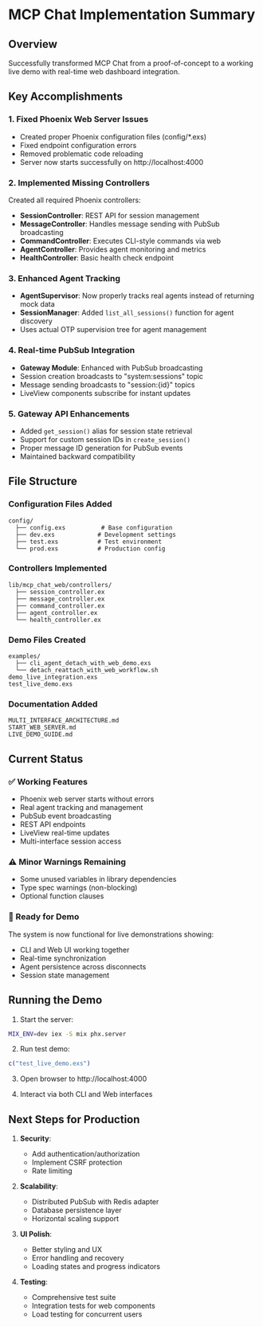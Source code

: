 # MCP Chat Implementation Summary

## Overview
Successfully transformed MCP Chat from a proof-of-concept to a working live demo with real-time web dashboard integration.

## Key Accomplishments

### 1. Fixed Phoenix Web Server Issues
- Created proper Phoenix configuration files (config/*.exs)
- Fixed endpoint configuration errors
- Removed problematic code reloading
- Server now starts successfully on http://localhost:4000

### 2. Implemented Missing Controllers
Created all required Phoenix controllers:
- **SessionController**: REST API for session management
- **MessageController**: Handles message sending with PubSub broadcasting
- **CommandController**: Executes CLI-style commands via web
- **AgentController**: Provides agent monitoring and metrics
- **HealthController**: Basic health check endpoint

### 3. Enhanced Agent Tracking
- **AgentSupervisor**: Now properly tracks real agents instead of returning mock data
- **SessionManager**: Added `list_all_sessions()` function for agent discovery
- Uses actual OTP supervision tree for agent management

### 4. Real-time PubSub Integration
- **Gateway Module**: Enhanced with PubSub broadcasting
- Session creation broadcasts to "system:sessions" topic
- Message sending broadcasts to "session:{id}" topics
- LiveView components subscribe for instant updates

### 5. Gateway API Enhancements
- Added `get_session()` alias for session state retrieval
- Support for custom session IDs in `create_session()`
- Proper message ID generation for PubSub events
- Maintained backward compatibility

## File Structure

### Configuration Files Added
```
config/
  ├── config.exs          # Base configuration
  ├── dev.exs            # Development settings
  ├── test.exs           # Test environment
  └── prod.exs           # Production config
```

### Controllers Implemented
```
lib/mcp_chat_web/controllers/
  ├── session_controller.ex
  ├── message_controller.ex
  ├── command_controller.ex
  ├── agent_controller.ex
  └── health_controller.ex
```

### Demo Files Created
```
examples/
  ├── cli_agent_detach_with_web_demo.exs
  └── detach_reattach_with_web_workflow.sh
demo_live_integration.exs
test_live_demo.exs
```

### Documentation Added
```
MULTI_INTERFACE_ARCHITECTURE.md
START_WEB_SERVER.md
LIVE_DEMO_GUIDE.md
```

## Current Status

### ✅ Working Features
- Phoenix web server starts without errors
- Real agent tracking and management
- PubSub event broadcasting
- REST API endpoints
- LiveView real-time updates
- Multi-interface session access

### ⚠️ Minor Warnings Remaining
- Some unused variables in library dependencies
- Type spec warnings (non-blocking)
- Optional function clauses

### 🚀 Ready for Demo
The system is now functional for live demonstrations showing:
- CLI and Web UI working together
- Real-time synchronization
- Agent persistence across disconnects
- Session state management

## Running the Demo

1. Start the server:
```bash
MIX_ENV=dev iex -S mix phx.server
```

2. Run test demo:
```elixir
c("test_live_demo.exs")
```

3. Open browser to http://localhost:4000

4. Interact via both CLI and Web interfaces

## Next Steps for Production

1. **Security**:
   - Add authentication/authorization
   - Implement CSRF protection
   - Rate limiting

2. **Scalability**:
   - Distributed PubSub with Redis adapter
   - Database persistence layer
   - Horizontal scaling support

3. **UI Polish**:
   - Better styling and UX
   - Error handling and recovery
   - Loading states and progress indicators

4. **Testing**:
   - Comprehensive test suite
   - Integration tests for web components
   - Load testing for concurrent users